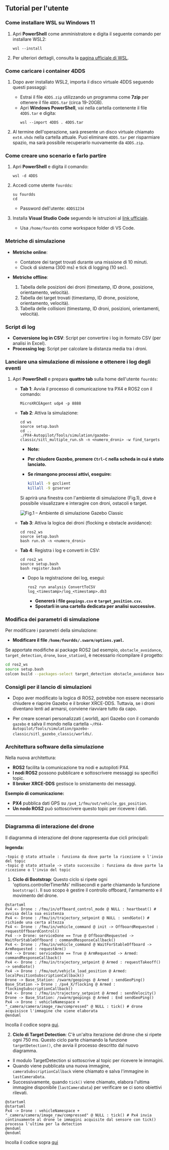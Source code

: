 ## Tutorial per l'utente

### Come installare WSL su Windows 11

1. Apri **PowerShell** come amministratore e digita il seguente comando per installare WSL2:

   ```
   wsl --install
   ```

2. Per ulteriori dettagli, consulta la [pagina ufficiale di WSL](https://docs.microsoft.com/windows/wsl/install).

### Come caricare i container 4DDS

1. Dopo aver installato WSL2, importa il disco virtuale 4DDS seguendo questi passaggi:

   - Estrai il file `4DDS.zip` utilizzando un programma come **7zip** per ottenere il file `4DDS.tar` (circa 19-20GB).
   - Apri **Windows PowerShell**, vai nella cartella contenente il file `4DDS.tar` e digita:
     ```
     wsl --import 4DDS . 4DDS.tar
     ```

2. Al termine dell'operazione, sarà presente un disco virtuale chiamato `ext4.vhdx` nella cartella attuale. Puoi eliminare `4DDS.tar` per risparmiare spazio, ma sarà possibile recuperarlo nuovamente da `4DDS.zip`.

### Come creare uno scenario e farlo partire

1. Apri **PowerShell** e digita il comando:

   ```
   wsl -d 4DDS
   ```

2. Accedi come utente `fourdds`:

   ```
   su fourdds
   cd
   ```

   - Password dell'utente: `4DDS1234`

3. Installa **Visual Studio Code** seguendo le istruzioni al [link ufficiale](https://code.visualstudio.com/docs/remote/wsl).

   - Usa `/home/fourdds` come workspace folder di VS Code.

### Metriche di simulazione

- **Metriche online**:

  - Contatore dei target trovati durante una missione di 10 minuti.
  - Clock di sistema (300 ms) e tick di logging (10 sec).

- **Metriche offline**:

  1. Tabella delle posizioni dei droni (timestamp, ID drone, posizione, orientamento, velocità).
  2. Tabella dei target trovati (timestamp, ID drone, posizione, orientamento, velocità).
  3. Tabella delle collisioni (timestamp, ID droni, posizioni, orientamenti, velocità).

### Script di log

- **Conversione log in CSV**: Script per convertire i log in formato CSV (per analisi in Excel).
- **Processing log**: Script per calcolare la distanza media tra i droni.

### Lanciare una simulazione di missione e ottenere i log degli eventi

1. Apri **PowerShell** e prepara **quattro tab** sulla home dell'utente `fourdds`:
   - **Tab 1**: Avvia il processo di comunicazione tra PX4 e ROS2 con il comando:

     ```
     MicroXRCEAgent udp4 -p 8888
     ```

   - **Tab 2**: Attiva la simulazione:

     ```
     cd ws
     source setup.bash
     cd ..
     ./PX4-Autopilot/Tools/simulation/gazebo-classic/sitl_multiple_run.sh -n <numero_droni> -w find_targets
     ```

     - **Note:**

      - **Per chiudere Gazebo, premere `Ctrl-C` nella scheda in cui è stato lanciato.**
      - **Se rimangono processi attivi, eseguire:**

        ```bash
        killall -9 gzclient
        killall -9 gzserver
        ```

      Si aprirà una finestra con l'ambiente di simulazione (Fig.1), dove è possibile visualizzare e interagire con droni, ostacoli e target.

      ![Fig.1 – Ambiente di simulazione Gazebo Classic](images/simulazione_GazeboClassic.png)


   - **Tab 3**: Attiva la logica dei droni (flocking e obstacle avoidance):

     ```
     cd ros2_ws
     source setup.bash
     bash run.sh -n <numero_droni>
     ```

   - **Tab 4**: Registra i log e converti in CSV:

     ```
     cd ros2_ws
     source setup.bash
     bash register.bash
     ```

     - Dopo la registrazione dei log, esegui:
       ```
       ros2 run analysis ConvertToCSV log_<timestamp>/log_<timestamp>.db3
       ```
       - **Genererà i file `geopings.csv` e `target_position.csv`.**
       - **Spostarli in una cartella dedicata per analisi successive.**
### Modifica dei parametri di simulazione

Per modificare i parametri della simulazione:

- **Modificare il file `/home/fourdds/.swarm/options.yaml`.**

Se apportate modifiche ai package ROS2 (ad esempio, `obstacle_avoidance`, `target_detection`, `drone`, `base_station`), è necessario ricompilare il progetto:

```bash
cd ros2_ws
source setup.bash
colcon build --packages-select target_detection obstacle_avoidance base_station drone
```

### Consigli per il lancio di simulazioni

- Dopo aver modificato la logica di ROS2, potrebbe non essere necessario chiudere e riaprire Gazebo e il broker XRCE-DDS. Tuttavia, se i droni diventano lenti ad armarsi, conviene riavviare tutto da capo.

- Per creare scenari personalizzati (.world), apri Gazebo con il comando `gazebo` e salva il mondo nella cartella `~/PX4-Autopilot/Tools/simulation/gazebo-classic/sitl_gazebo_classic/worlds/`.

### Architettura software della simulazione

Nella nuova architettura:

- **ROS2** facilita la comunicazione tra nodi e autopiloti PX4.
- **I nodi ROS2** possono pubblicare e sottoscrivere messaggi su specifici topic.
- **Il broker XRCE-DDS** gestisce lo smistamento dei messaggi.

**Esempio di comunicazione:**

- **PX4** pubblica dati GPS su `/px4_1/fmu/out/vehicle_gps_position`.
- **Un nodo ROS2** può sottoscrivere questo topic per ricevere i dati.

---


### Diagramma di interazione del drone 

Il diagramma di interazione del drone rappresenta due cicli principali:

**legenda:**
```
-topic @ stato attuale : funziona da dove parte la ricezione o l'invio del topic
-topic @ stato attuale -> stato successibo : funziona da dove parte la ricezione o l'invio del topic
```

1. **Ciclo di Bootstrap**: Questo ciclo si ripete ogni 'options.controllerTimerMs' millisecondi e parte chiamando la funzione `bootstrap()`. Il suo scopo è gestire il controllo offboard, l'armamento e il movimento del drone.


```plantuml
@startuml
Px4 <- Drone : /fmu/in/offboard_control_mode @ NULL : heartbeat() # avvisa della sua esistenza
Px4 <- Drone : /fmu/in/trajectory_setpoint @ NULL : sendGoto() # richiede una certa altezza
Px4 <- Drone : /fmu/in/vehicle_command @ init -> OffboardRequested : requestOffboardControl()
Px4 --> Drone: serviceDone == True @ OffboardRequested -> WaitForStableOffboard : commandResponseCallback()
Px4 <- Drone : /fmu/in/vehicle_command @ WaitForStableOffboard -> ArmRequested : requestArm()
Px4 --> Drone: serviceDone == True @ ArmRequested -> Armed: commandResponseCallback()
Px4 <- Drone : /fmu/in/trajectory_setpoint @ Armed : requestTakeoff() -> sendGoto()
Px4 -> Drone : /fmu/out/vehicle_load_position @ Armed: localPositionSubscriptionCallback()
Drone -> Base_Station: /swarm/geopings @ Armed : sendGeoPing()
Base_Station -> Drone : /px4_X/flocking @ Armed : flockingSubscriptionCallback()
Px4 <- Drone : /fmu/in/trajectory_setpoint @ Armed : sendVelocity()
Drone -> Base_Station: /swarm/geopings @ Armed : End sendGeoPing()
Px4 -> Drone : vehicleNamespace + "_camera/camera/image_raw/compressed" @ NULL : tick() # drone acquisisce l'immagine che viene elaborata
@enduml
```
Incolla il codice sopra [qui](https://www.plantuml.com/).

2. **Ciclo di Target Detection**: C'è un'altra iterazione del drone che si ripete ogni 750 ms. Questo ciclo parte chiamando la funzione `targetDetection()`, che avvia il processo descritto dal nuovo diagramma.

- Il modulo TargetDetection si sottoscrive al topic per ricevere le immagini.
- Quando viene pubblicata una nuova immagine, `cameraSubscriptionCallback` viene chiamato e salva l'immagine in `lastCameraData`.
- Successivamente, quando `tick()` viene chiamato, elabora l'ultima immagine disponibile (`lastCameraData`) per verificare se ci sono obiettivi rilevati.

```plantuml
@startuml
@startuml
Px4 -> Drone : vehicleNamespace + "_camera/camera/image_raw/compressed" @ NULL : tick() # Px4 invia continuamente al drone le immagini acquisite dal sensore con tick() processa l'ultima per la detection
@enduml
@enduml
```
Incolla il codice sopra [qui](https://www.plantuml.com/)
